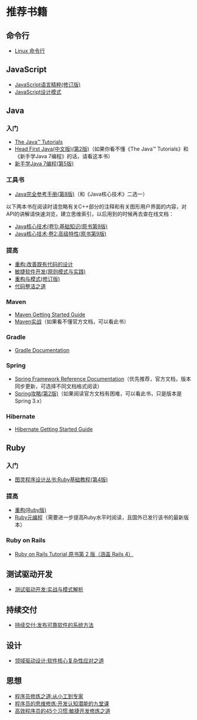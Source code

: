 # 推荐书籍

## 命令行

- [Linux 命令行](http://billie66.github.io/TLCL/)

## JavaScript

- [JavaScript语言精粹(修订版)](http://www.amazon.cn/dp/B0097CON2S)
- [JavaScript设计模式](http://product.dangdang.com/20511558.html)

## Java

### 入门

- [The Java™ Tutorials](http://docs.oracle.com/javase/tutorial/)
- [Head First Java(中文版)(第2版)](http://www.amazon.cn/dp/B0011ESWGI)（如果你看不懂《The Java™ Tutorials》和《新手学Java 7编程》的话，请看这本书）
- [新手学Java 7编程(第5版)](http://www.amazon.cn/dp/B0098WAJ2K)

### 工具书

- [Java完全参考手册(第8版)](http://www.amazon.cn/dp/B009O49XPQ)（和《Java核心技术》二选一）

以下两本书在阅读时请忽略有关C++部分的注释和有关图形用户界面的内容，对API的讲解请快速浏览，建立思维索引，以后用到的时候再去查在线文档：
- [Java核心技术(卷1):基础知识(原书第9版)](http://www.amazon.cn/dp/B00G9KF4JC)
- [Java核心技术·卷2:高级特性(原书第9版)](http://www.amazon.cn/dp/B00IK7SM6O)

### 提高

- [重构:改善既有代码的设计](http://www.amazon.cn/dp/B003BY6PLK)
- [敏捷软件开发(原则模式与实践)](http://www.amazon.cn/dp/B00116MMA8)
- [重构与模式(修订版)](http://www.amazon.cn/dp/B00A9YD7A2)
- [代码整洁之道](http://www.amazon.cn/dp/B0031M9GHC)

### Maven

- [Maven Getting Started Guide](http://maven.apache.org/guides/getting-started/)
- [Maven实战](http://www.amazon.cn/dp/B004CLZ7BA)（如果看不懂官方文档，可以看此书）

### Gradle

- [Gradle Documentation](http://www.gradle.org/documentation)

### Spring

- [Spring Framework Reference Documentation](http://docs.spring.io/spring/docs/current/spring-framework-reference/)（优先推荐，官方文档，版本同步更新，可选择不同文档格式阅读）
- [Spring攻略(第2版)](http://www.amazon.cn/dp/B007HWLYRM)（如果阅读官方文档有困难，可以看此书，只是版本是Spring 3.x）

### Hibernate

- [Hibernate Getting Started Guide](http://docs.jboss.org/hibernate/orm/4.2/quickstart/en-US/html/index.html)

## Ruby

### 入门

- [图灵程序设计丛书:Ruby基础教程(第4版)](http://www.amazon.cn/dp/B00MQPU5BG)

### 提高

- [重构(Ruby版)](http://www.amazon.cn/dp/B003KRPG04)
- [Ruby元编程](http://www.amazon.cn/dp/B0073APSCK)（需要进一步提高Ruby水平时阅读，且国外已发行该书的最新版本）

### Ruby on Rails

- [Ruby on Rails Tutorial 原书第 2 版（涵盖 Rails 4）](http://railstutorial-china.org)

## 测试驱动开发

- [测试驱动开发:实战与模式解析](http://www.amazon.cn/dp/B00EYV9KLG)

## 持续交付

- [持续交付:发布可靠软件的系统方法](http://www.amazon.cn/dp/B005V9BB1M)

## 设计

- [领域驱动设计:软件核心复杂性应对之道](http://www.amazon.cn/dp/B004BA21U2)

## 思想

- [程序员修炼之道:从小工到专家](http://www.amazon.cn/dp/B004GV08CY)
- [程序员的思维修炼:开发认知潜能的九堂课](http://www.amazon.cn/dp/B004GCCAFQ)
- [高效程序员的45个习惯:敏捷开发修炼之道](http://www.amazon.cn/dp/B0033WSFAO)
